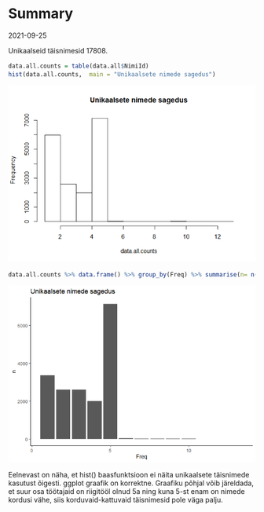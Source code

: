 Summary
================
2021-09-25

Unikaalseid täisnimesid 17808.

``` r
data.all.counts = table(data.all$NimiId)
hist(data.all.counts,  main = "Unikaalsete nimede sagedus")
```

![](3.summary_files/figure-gfm/unnamed-chunk-2-1.png)<!-- -->

``` r
data.all.counts %>% data.frame() %>% group_by(Freq) %>% summarise(n= n()) %>% ggplot(aes(Freq, n)) + geom_col() + theme_classic() + ggtitle("Unikaalsete nimede sagedus")
```

![](3.summary_files/figure-gfm/unnamed-chunk-2-2.png)<!-- -->

Eelnevast on näha, et hist() baasfunktsioon ei näita unikaalsete
täisnimede kasutust õigesti. ggplot graafik on korrektne. Graafiku
põhjal võib järeldada, et suur osa töötajaid on riigitööl olnud 5a ning
kuna 5-st enam on nimede kordusi vähe, siis korduvaid-kattuvaid
täisnimesid pole väga palju.
